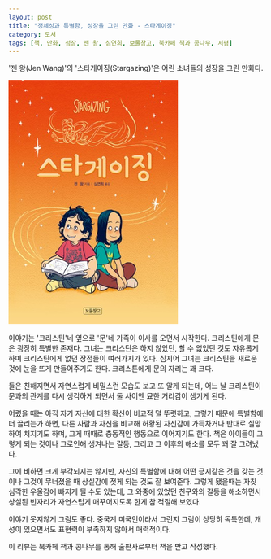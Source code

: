 ```yaml
---
layout: post
title: "정체성과 특별함, 성장을 그린 만화 - 스타게이징"
category: 도서
tags: [책, 만화, 성장, 젠 왕, 심연희, 보물창고, 북카페 책과 콩나무, 서평]
---
```


'젠 왕(Jen Wang)'의
'스타게이징(Stargazing)'은
어린 소녀들의 성장을 그린 만화다.

![표지](/images/stargazing-comic-book-h480.jpg)

이야기는 '크리스틴'네 옆으로 '문'네 가족이 이사를 오면서 시작한다.
크리스틴에게 문은 굉장히 특별한 존재다.
그녀는 크리스틴은 하지 않았던, 할 수 없었던 것도 자유롭게 하며
크리스틴에게 없던 장점들이 여러가지가 있다.
심지어 그녀는 크리스틴을 새로운 것에 눈을 뜨게 만들어주기도 한다.
크리스튼에게 문의 자리는 꽤 크다.

둘은 친해지면서 자연스럽게 비밀스런 모습도 보고 또 알게 되는데,
어느 날 크리스틴이 문과의 관계를 다시 생각하게 되면서
둘 사이엔 묘한 거리감이 생기게 된다.

어렸을 때는 아직 자기 자신에 대한 확신이 비교적 덜 뚜렷하고,
그렇기 때문에 특별함에 더 끌리는가 하면,
다른 사람과 자신을 비교해 허황된 자신감에 가득차거나 반대로 실망하여 처지기도 하며,
그게 때때로 충동적인 행동으로 이어지기도 한다.
책은 아이들이 그렇게 되는 것이나 그로인해 생겨나는 갈등, 그리고 그 이후의 해소를 모두 꽤 잘 그려냈다.

그에 비하면 크게 부각되지는 않지만,
자신의 특별함에 대해 어떤 긍지같은 것을 갖는 것이나
그것이 무너졌을 때 상실감에 젖게 되는 것도 잘 보여준다.
그렇게 됐을때는 자칫 심각한 우울감에 빠지게 될 수도 있는데,
그 와중에 있었던 친구와의 갈등을 해소하면서
상실된 빈자리가 자연스럽게 매꾸어지도록 한게 참 적절해 보였다.

이야기 못지않게 그림도 좋다.
중국계 미국인이라서 그런지 그림이 상당히 독특한데,
개성이 있으면서도 표현력이 부족하지 않아서 매력적이다.



<div class="im im-info">
이 리뷰는 북카페 책과 콩나무를 통해 출판사로부터 책을 받고 작성했다.
</div>
